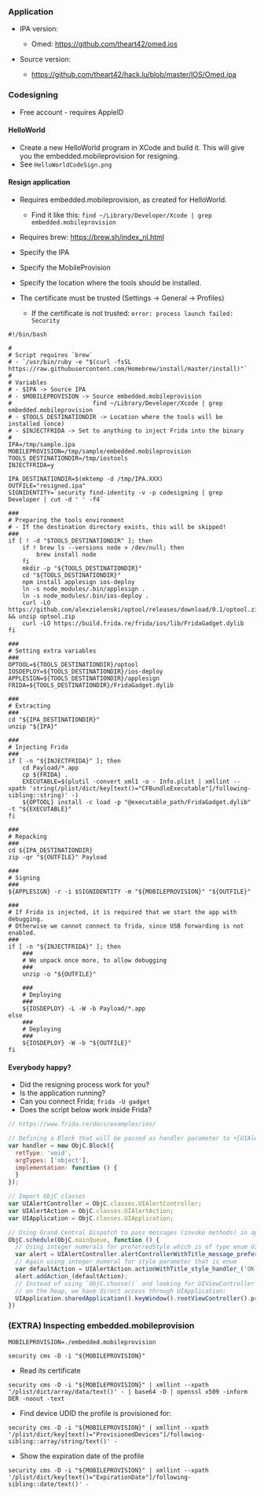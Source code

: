 ### Application

- IPA version:
    + Omed: https://github.com/theart42/omed.ios

-  Source version:
    + https://github.com/theart42/hack.lu/blob/master/IOS/Omed.ipa


### Codesigning
- Free account - requires AppleID

#### HelloWorld

- Create a new HelloWorld program in XCode and build it. This will give you the embedded.mobileprovision for resigning.
- See `HelloWorldCodeSign.png`

#### Resign application

- Requires embedded.mobileprovision, as created for HelloWorld.
    + Find it like this: `find ~/Library/Developer/Xcode | grep embedded.mobileprovision`

- Requires brew: https://brew.sh/index_nl.html

- Specify the IPA
- Specify the MobileProvision
- Specify the location where the tools should be installed.
- The certificate must be trusted (Settings -> General -> Profiles)
    + If the certificate is not trusted: `error: process launch failed: Security`

```shell
#!/bin/bash

#
# Script requires `brew`
# - `/usr/bin/ruby -e "$(curl -fsSL https://raw.githubusercontent.com/Homebrew/install/master/install)"`
#
# Variables 
# - $IPA -> Source IPA
# - $MOBILEPROVISION -> Source embedded.mobileprovision
#                       find ~/Library/Developer/Xcode | grep embedded.mobileprovision
# - $TOOLS_DESTINATIONDIR -> Location where the tools will be installed (once)
# - $INJECTFRIDA -> Set to anything to inject Frida into the binary
#
IPA=/tmp/sample.ipa
MOBILEPROVISION=/tmp/sample/embedded.mobileprovision
TOOLS_DESTINATIONDIR=/tmp/iostools
INJECTFRIDA=y

IPA_DESTINATIONDIR=$(mktemp -d /tmp/IPA.XXX)
OUTFILE="resigned.ipa"
SIGNIDENTITY=`security find-identity -v -p codesigning | grep Developer | cut -d ' ' -f4`

###
# Preparing the tools environment
# - If the destination directory exists, this will be skipped!
###
if [ ! -d "$TOOLS_DESTINATIONDIR" ]; then
    if ! brew ls --versions node > /dev/null; then
        brew install node
    fi
    mkdir -p "${TOOLS_DESTINATIONDIR}"
    cd "${TOOLS_DESTINATIONDIR}"
    npm install applesign ios-deploy
    ln -s node_modules/.bin/applesign .
    ln -s node_modules/.bin/ios-deploy .
    curl -LO https://github.com/alexzielenski/optool/releases/download/0.1/optool.zip && unzip optool.zip
    curl -LO https://build.frida.re/frida/ios/lib/FridaGadget.dylib
fi

###
# Setting extra variables
###
OPTOOL=${TOOLS_DESTINATIONDIR}/optool
IOSDEPLOY=${TOOLS_DESTINATIONDIR}/ios-deploy
APPLESIGN=${TOOLS_DESTINATIONDIR}/applesign
FRIDA=${TOOLS_DESTINATIONDIR}/FridaGadget.dylib

###
# Extracting
###
cd "${IPA_DESTINATIONDIR}"
unzip "${IPA}"

###
# Injecting Frida
###
if [ -n "${INJECTFRIDA}" ]; then 
    cd Payload/*.app
    cp ${FRIDA} .
    EXECUTABLE=$(plutil -convert xml1 -o - Info.plist | xmllint --xpath 'string(/plist/dict/key[text()="CFBundleExecutable"]/following-sibling::string)' -)
    ${OPTOOL} install -c load -p "@executable_path/FridaGadget.dylib" -t "${EXECUTABLE}"
fi

###
# Repacking
###
cd ${IPA_DESTINATIONDIR}
zip -qr "${OUTFILE}" Payload

###
# Signing
###
${APPLESIGN} -r -i $SIGNIDENTITY -m "${MOBILEPROVISION}" "${OUTFILE}"

###
# If Frida is injected, it is required that we start the app with debugging.
# Otherwise we cannot connect to frida, since USB forwarding is not enabled.
###
if [ -n "${INJECTFRIDA}" ]; then 
    ###
    # We unpack once more, to allow debugging
    ###
    unzip -o "${OUTFILE}"

    ###
    # Deploying
    ###
    ${IOSDEPLOY} -L -W -b Payload/*.app
else
    ###
    # Deploying
    ###
    ${IOSDEPLOY} -W -b "${OUTFILE}"
fi
```


#### Everybody happy?

- Did the resigning process work for you?
- Is the application running?
- Can you connect Frida; `frida -U gadget` 
- Does the script below work inside Frida?

```javascript
// https://www.frida.re/docs/examples/ios/

// Defining a Block that will be passed as handler parameter to +[UIAlertAction actionWithTitle:style:handler:]
var handler = new ObjC.Block({
  retType: 'void',
  argTypes: ['object'],
  implementation: function () {
  }
});

// Import ObjC classes
var UIAlertController = ObjC.classes.UIAlertController;
var UIAlertAction = ObjC.classes.UIAlertAction;
var UIApplication = ObjC.classes.UIApplication;

// Using Grand Central Dispatch to pass messages (invoke methods) in application's main thread
ObjC.schedule(ObjC.mainQueue, function () {
  // Using integer numerals for preferredStyle which is of type enum UIAlertControllerStyle
  var alert = UIAlertController.alertControllerWithTitle_message_preferredStyle_('Frida', 'Hello from Frida', 1);
  // Again using integer numeral for style parameter that is enum
  var defaultAction = UIAlertAction.actionWithTitle_style_handler_('OK', 0, handler);
  alert.addAction_(defaultAction);
  // Instead of using `ObjC.choose()` and looking for UIViewController instances
  // on the heap, we have direct access through UIApplication:
  UIApplication.sharedApplication().keyWindow().rootViewController().presentViewController_animated_completion_(alert, true, NULL);
})
```

### (EXTRA) Inspecting embedded.mobileprovision

```shell
MOBILEPROVISION=./embedded.mobileprovision
```


```shell
security cms -D -i "${MOBILEPROVISION}"
```

- Read its certificate

```shell
security cms -D -i "${MOBILEPROVISION}" | xmllint --xpath '/plist/dict/array/data/text()' - | base64 -D | openssl x509 -inform DER -noout -text
```

- Find device UDID the profile is provisioned for:

```shell
security cms -D -i "${MOBILEPROVISION}" | xmllint --xpath '/plist/dict/key[text()="ProvisionedDevices"]/following-sibling::array/string/text()' -
```

- Show the expiration date of the profile

```shell
security cms -D -i "${MOBILEPROVISION}" | xmllint --xpath '/plist/dict/key[text()="ExpirationDate"]/following-sibling::date/text()' -
```


